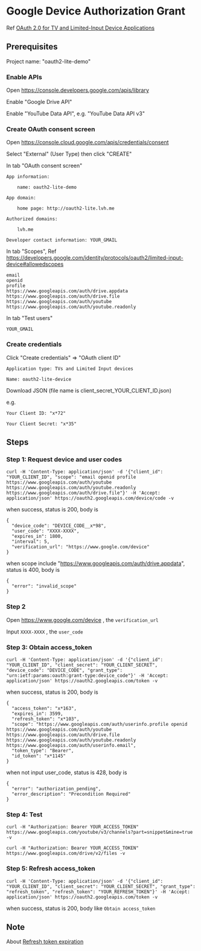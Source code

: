 # Google Device Authorization Grant

Ref [OAuth 2.0 for TV and Limited-Input Device Applications](https://developers.google.com/identity/protocols/oauth2/limited-input-device)

## Prerequisites

Project name: "oauth2-lite-demo"

### Enable APIs

Open https://console.developers.google.com/apis/library

Enable "Google Drive API"

Enable "YouTube Data API", e.g. "YouTube Data API v3"

### Create OAuth consent screen

Open https://console.cloud.google.com/apis/credentials/consent

Select "External" (User Type) then click "CREATE"

In tab "OAuth consent screen"

```
App information:

    name: oauth2-lite-demo

App domain:

    home page: http://oauth2-lite.lvh.me

Authorized domains:

    lvh.me

Developer contact information: YOUR_GMAIL
```

In tab "Scopes", Ref https://developers.google.com/identity/protocols/oauth2/limited-input-device#allowedscopes

```
email
openid
profile
https://www.googleapis.com/auth/drive.appdata
https://www.googleapis.com/auth/drive.file
https://www.googleapis.com/auth/youtube
https://www.googleapis.com/auth/youtube.readonly
```

In tab "Test users"

```
YOUR_GMAIL
```

### Create credentials

Click "Create credentials" => "OAuth client ID"

```
Application type: TVs and Limited Input devices

Name: oauth2-lite-device
```

Download JSON (file name is client_secret_YOUR_CLIENT_ID.json)

e.g.

```
Your Client ID: "x*72"

Your Client Secret: "x*35"
```

## Steps

### Step 1: Request device and user codes

```
curl -H 'Content-Type: application/json' -d '{"client_id": "YOUR_CLIENT_ID", "scope": "email openid profile https://www.googleapis.com/auth/youtube https://www.googleapis.com/auth/youtube.readonly https://www.googleapis.com/auth/drive.file"}' -H 'Accept: application/json' https://oauth2.googleapis.com/device/code -v
```

when success, status is 200, body is

```
{
  "device_code": "DEVICE_CODE__x*98",
  "user_code": "XXXX-XXXX",
  "expires_in": 1800,
  "interval": 5,
  "verification_url": "https://www.google.com/device"
}
```

when scope include "https://www.googleapis.com/auth/drive.appdata", status is 400, body is

```
{
  "error": "invalid_scope"
}
```

### Step 2

Open https://www.google.com/device , the `verification_url`

Input `XXXX-XXXX` , the `user_code`

### Step 3: Obtain access_token

```
curl -H 'Content-Type: application/json' -d '{"client_id": "YOUR_CLIENT_ID", "client_secret": "YOUR_CLIENT_SECRET", "device_code": "DEVICE_CODE", "grant_type": "urn:ietf:params:oauth:grant-type:device_code"}' -H 'Accept: application/json' https://oauth2.googleapis.com/token -v
```

when success, status is 200, body is

```
{
  "access_token": "x*163",
  "expires_in": 3599,
  "refresh_token": "x*103",
  "scope": "https://www.googleapis.com/auth/userinfo.profile openid https://www.googleapis.com/auth/youtube https://www.googleapis.com/auth/drive.file https://www.googleapis.com/auth/youtube.readonly https://www.googleapis.com/auth/userinfo.email",
  "token_type": "Bearer",
  "id_token": "x*1145"
}
```

when not input user_code, status is 428, body is

```
{
  "error": "authorization_pending",
  "error_description": "Precondition Required"
}
```

### Step 4: Test

```
curl -H "Authorization: Bearer YOUR_ACCESS_TOKEN" https://www.googleapis.com/youtube/v3/channels?part=snippet&mine=true -v
```

```
curl -H "Authorization: Bearer YOUR_ACCESS_TOKEN" https://www.googleapis.com/drive/v2/files -v
```

### Step 5: Refresh access_token

```
curl -H 'Content-Type: application/json' -d '{"client_id": "YOUR_CLIENT_ID", "client_secret": "YOUR_CLIENT_SECRET", "grant_type": "refresh_token", "refresh_token": "YOUR_REFRESH_TOKEN"}' -H 'Accept: application/json' https://oauth2.googleapis.com/token -v
```

when success, status is 200, body like `Obtain access_token`

## Note

About [Refresh token expiration](https://developers.google.com/identity/protocols/oauth2#expiration)
